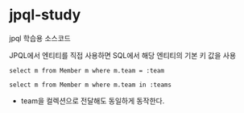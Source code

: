 # jpql-study
jpql 학습용 소스코드

JPQL에서 엔티티를 직접 사용하면 SQL에서 해당 엔티티의 기본 키 값을 사용

`select m from Member m where m.team = :team`

`select m from Member m where m.team in :teams`

- team을 컬렉션으로 전달해도 동일하게 동작한다.
